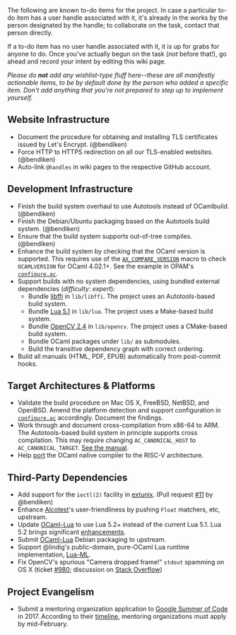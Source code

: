 The following are known to-do items for the project. In case a particular
to-do item has a user handle associated with it, it's already in the works
by the person designated by the handle; to collaborate on the task, contact
that person directly.

If a to-do item has no user handle associated with it, it is up for grabs
for anyone to do. Once you've actually begun on the task (*not* before
that!), go ahead and record your intent by editing this wiki page.

*Please do **not** add any wishlist-type fluff here--these are all
manifestly actionable items, to be by default done by the person who added a
specific item. Don't add anything that you're not prepared to step up to
implement yourself.*

Website Infrastructure
----------------------

- Document the procedure for obtaining and installing TLS certificates
  issued by Let's Encrypt. (@bendiken)
- Force HTTP to HTTPS redirection on all our TLS-enabled websites.
  (@bendiken)
- Auto-link `@handles` in wiki pages to the respective GitHub account.

Development Infrastructure
--------------------------

- Finish the build system overhaul to use Autotools instead of OCamlbuild.
  (@bendiken)
- Finish the Debian/Ubuntu packaging based on the Autotools build system.
  (@bendiken)
- Ensure that the build system supports out-of-tree compiles. (@bendiken)
- Enhance the build system by checking that the OCaml version is supported.
  This requires use of the
  [`AX_COMPARE_VERSION`](https://www.gnu.org/software/autoconf-archive/ax_compare_version.html)
  macro to check `OCAMLVERSION` for OCaml 4.02.1+. See the example in OPAM's
  [`configure.ac`](https://github.com/ocaml/opam/blob/master/configure.ac#L17).
- Support builds with no system dependencies, using bundled external
  dependencies (*difficulty: expert*):
    - Bundle [libffi](https://github.com/atgreen/libffi) in `lib/libffi`.
      The project uses an Autotools-based build system.
    - Bundle [Lua 5.1](https://github.com/LuaDist/lua) in `lib/lua`.
      The project uses a Make-based build system.
    - Bundle [OpenCV 2.4](https://github.com/Itseez/opencv) in `lib/opencv`.
      The project uses a CMake-based build system.
    - Bundle OCaml packages under `lib/` as submodules.
    - Build the transitive dependency graph with correct ordering.
- Build all manuals (HTML, PDF, EPUB) automatically from post-commit hooks.

Target Architectures & Platforms
--------------------------------

- Validate the build procedure on Mac OS X, FreeBSD, NetBSD, and OpenBSD.
  Amend the platform detection and support configuration in
  [`configure.ac`](https://github.com/conreality/conreality/blob/master/configure.ac)
  accordingly. Document the findings.
- Work through and document cross-compilation from x86-64 to ARM.
  The Autotools-based build system in principle supports cross compilation.
  This may require changing `AC_CANONICAL_HOST` to `AC_CANONICAL_TARGET`.
  [See the manual](https://www.gnu.org/software/autoconf/manual/autoconf-2.69/html_node/Canonicalizing.html).
- Help [port](https://github.com/nojb/riscv-ocamlopt) the OCaml native
  compiler to the RISC-V architecture.

Third-Party Dependencies
------------------------

- Add support for the `ioctl(2)` facility in
  [extunix](https://github.com/ygrek/extunix).
  (Pull request [#11](https://github.com/ygrek/extunix/pull/11)
  by @bendiken)
- Enhance [Alcotest](https://github.com/mirage/alcotest)'s user-friendliness
  by pushing `Float` matchers, etc, upstream.
- Update [OCaml-Lua](http://ocaml-lua.forge.ocamlcore.org) to use Lua 5.2+
  instead of the current Lua 5.1. Lua 5.2 brings significant
  [enhancements](http://www.lua.org/versions.html#5.2).
- Submit [OCaml-Lua](http://ocaml-lua.forge.ocamlcore.org) Debian packaging
  to upstream.
- Support @lindig's public-domain, pure-OCaml Lua runtime implementation,
  [Lua-ML](https://github.com/lindig/lua-ml).
- Fix OpenCV's spurious "Camera dropped frame!" `stdout` spamming on OS X
  (ticket [#980](http://code.opencv.org/issues/980); discussion on
  [Stack Overflow](http://stackoverflow.com/q/6536946/320911))

Project Evangelism
------------------

- Submit a mentoring organization application to
  [Google Summer of Code](https://developers.google.com/open-source/gsoc/)
  in 2017. According to their
  [timeline](https://developers.google.com/open-source/gsoc/timeline?hl=en),
  mentoring organizations must apply by mid-February.
